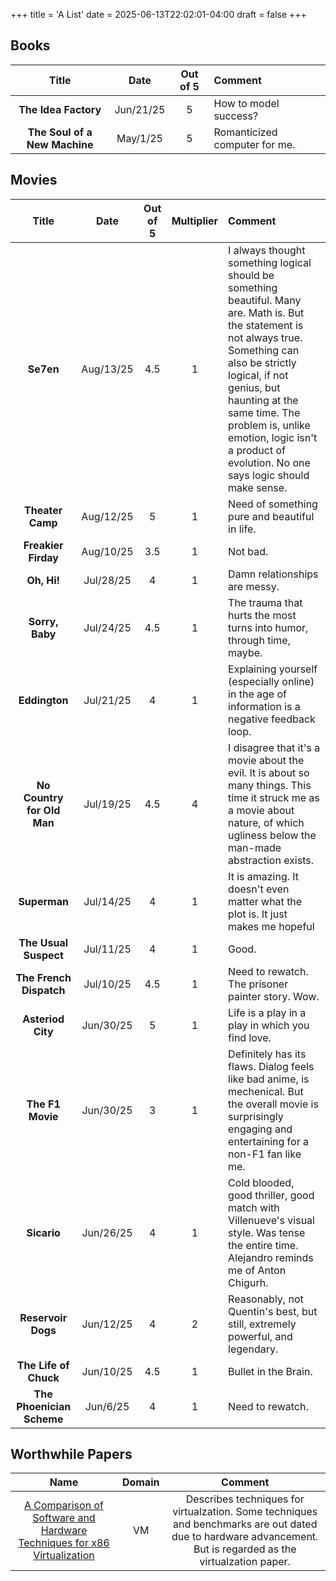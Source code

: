 +++
title = 'A List'
date = 2025-06-13T22:02:01-04:00
draft = false
+++

## Books

| Title | Date | Out of 5 | Comment |
|:--:|:--:|:--:|:--|
| __The Idea Factory__ | Jun/21/25 | 5 | How to model success? | 
| __The Soul of a New Machine__ | May/1/25 | 5 | Romanticized computer for me. | 

## Movies

| Title | Date | Out of 5 | Multiplier | Comment |
|:--:|:--:|:--:|:--:|:--|
| __Se7en__| Aug/13/25 | 4.5 | 1 | I always thought something logical should be something beautiful. Many are. Math is. But the statement is not always true. Something can also be strictly logical, if not genius, but haunting at the same time. The problem is, unlike emotion, logic isn't a product of evolution. No one says logic should make sense. |
| __Theater Camp__| Aug/12/25 | 5 | 1 | Need of something pure and beautiful in life. |
| __Freakier Firday__| Aug/10/25 | 3.5 | 1 | Not bad. |
| __Oh, Hi!__| Jul/28/25 | 4 | 1 | Damn relationships are messy. |
| __Sorry, Baby__| Jul/24/25 | 4.5 | 1 | The trauma that hurts the most turns into humor, through time, maybe. |
| __Eddington__| Jul/21/25 | 4 | 1 | Explaining yourself (especially online) in the age of information is a negative feedback loop. |
| __No Country for Old Man__| Jul/19/25 | 4.5 | 4 | I disagree that it's a movie about the evil. It is about so many things. This time it struck me as a movie about nature, of which ugliness below the man-made abstraction exists. |
| __Superman__| Jul/14/25 | 4 | 1 | It is amazing. It doesn't even matter what the plot is. It just makes me hopeful |
| __The Usual Suspect__| Jul/11/25 | 4 | 1 | Good. |
| __The French Dispatch__| Jul/10/25 | 4.5 | 1 | Need to rewatch. The prisoner painter story. Wow. |
| __Asteriod City__| Jun/30/25 | 5 | 1 | Life is a play in a play in which you find love. |
| __The F1 Movie__ | Jun/30/25 | 3 | 1 | Definitely has its flaws. Dialog feels like bad anime, is mechenical. But the overall movie is surprisingly engaging and entertaining for a non-F1 fan like me. |
| __Sicario__ | Jun/26/25 | 4 | 1 | Cold blooded, good thriller, good match with Villenueve's visual style. Was tense the entire time. Alejandro reminds me of Anton Chigurh. |
| __Reservoir Dogs__ | Jun/12/25 | 4 | 2 | Reasonably, not Quentin's best, but still, extremely powerful, and legendary. |
| __The Life of Chuck__ | Jun/10/25 | 4.5 | 1 | Bullet in the Brain. |
| __The Phoenician Scheme__ | Jun/6/25 | 4 | 1 | Need to rewatch. |

## Worthwhile Papers

| Name | Domain | Comment |
|:--:|:--:|:--:|
| [A Comparison of Software and Hardware Techniques for x86 Virtualization](/adams06vmware.pdf) | VM | Describes techniques for virtualzation. Some techniques and benchmarks are out dated due to hardware advancement. But is regarded as the virtualzation paper. |
